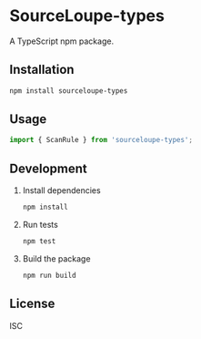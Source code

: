 # SourceLoupe-types

A TypeScript npm package.

## Installation

```bash
npm install sourceloupe-types
```

## Usage

```typescript
import { ScanRule } from 'sourceloupe-types';

```

## Development

1. Install dependencies
   ```bash
   npm install
   ```

2. Run tests
   ```bash
   npm test
   ```

3. Build the package
   ```bash
   npm run build
   ```

## License

ISC
